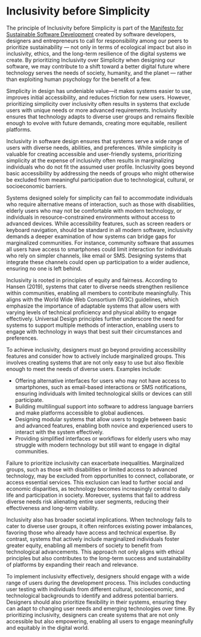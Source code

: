 # Inclusivity before Simplicity

The principle of Inclusivity before Simplicity is part of the [Manifesto for Sustainable Software Development](/) created by software developers, designers and entrepreneurs to call for responsibility among our peers to prioritize sustainability — not only in terms of ecological impact but also in inclusivity, ethics, and the long-term resilience of the digital systems we create. By prioritizing Inclusivity over Simplicity when designing our software, we may contribute to a shift toward a better digital future where technology serves the needs of society, humanity, and the planet — rather than exploiting human psychology for the benefit of a few.

Simplicity in design has undeniable value—it makes systems easier to use, improves initial accessibility, and reduces friction for new users. However, prioritizing simplicity over inclusivity often results in systems that exclude users with unique needs or more advanced requirements. Inclusivity ensures that technology adapts to diverse user groups and remains flexible enough to evolve with future demands, creating more equitable, resilient platforms.

Inclusivity in software design ensures that systems serve a wide range of users with diverse needs, abilities, and preferences. While simplicity is valuable for creating accessible and user-friendly systems, prioritizing simplicity at the expense of inclusivity often results in marginalizing individuals who do not fit the assumed user profile. Inclusivity goes beyond basic accessibility by addressing the needs of groups who might otherwise be excluded from meaningful participation due to technological, cultural, or socioeconomic barriers.

Systems designed solely for simplicity can fail to accommodate individuals who require alternative means of interaction, such as those with disabilities, elderly users who may not be comfortable with modern technology, or individuals in resource-constrained environments without access to advanced devices. While accessibility features, such as screen readers or keyboard navigation, should be standard in all modern software, inclusivity demands a deeper examination of how systems can bridge gaps for marginalized communities. For instance, community software that assumes all users have access to smartphones could limit interaction for individuals who rely on simpler channels, like email or SMS. Designing systems that integrate these channels could open up participation to a wider audience, ensuring no one is left behind.

Inclusivity is rooted in principles of equity and fairness. According to Hansen (2019), systems that cater to diverse needs strengthen resilience within communities, enabling all members to contribute meaningfully. This aligns with the World Wide Web Consortium (W3C) guidelines, which emphasize the importance of adaptable systems that allow users with varying levels of technical proficiency and physical ability to engage effectively. Universal Design principles further underscore the need for systems to support multiple methods of interaction, enabling users to engage with technology in ways that best suit their circumstances and preferences.

To achieve inclusivity, designers must go beyond providing accessibility features and consider how to actively include marginalized groups. This involves creating systems that are not only easy to use but also flexible enough to meet the needs of diverse users. Examples include:

- Offering alternative interfaces for users who may not have access to smartphones, such as email-based interactions or SMS notifications, ensuring individuals with limited technological skills or devices can still participate.
- Building multilingual support into software to address language barriers and make platforms accessible to global audiences.
- Designing modular systems that allow users to toggle between basic and advanced features, enabling both novice and experienced users to interact with the system effectively.
- Providing simplified interfaces or workflows for elderly users who may struggle with modern technology but still want to engage in digital communities.

Failure to prioritize inclusivity can exacerbate inequalities. Marginalized groups, such as those with disabilities or limited access to advanced technology, may be excluded from opportunities to connect, collaborate, or access essential services. This exclusion can lead to further social and economic disparities, as technology becomes increasingly central to daily life and participation in society. Moreover, systems that fail to address diverse needs risk alienating entire user segments, reducing their effectiveness and long-term viability.

Inclusivity also has broader societal implications. When technology fails to cater to diverse user groups, it often reinforces existing power imbalances, favoring those who already have access and technical expertise. By contrast, systems that actively include marginalized individuals foster greater equity, enabling all members of society to benefit from technological advancements. This approach not only aligns with ethical principles but also contributes to the long-term success and sustainability of platforms by expanding their reach and relevance.

To implement inclusivity effectively, designers should engage with a wide range of users during the development process. This includes conducting user testing with individuals from different cultural, socioeconomic, and technological backgrounds to identify and address potential barriers. Designers should also prioritize flexibility in their systems, ensuring they can adapt to changing user needs and emerging technologies over time. By prioritizing inclusivity, designers can create systems that are not only accessible but also empowering, enabling all users to engage meaningfully and equitably in the digital world.
